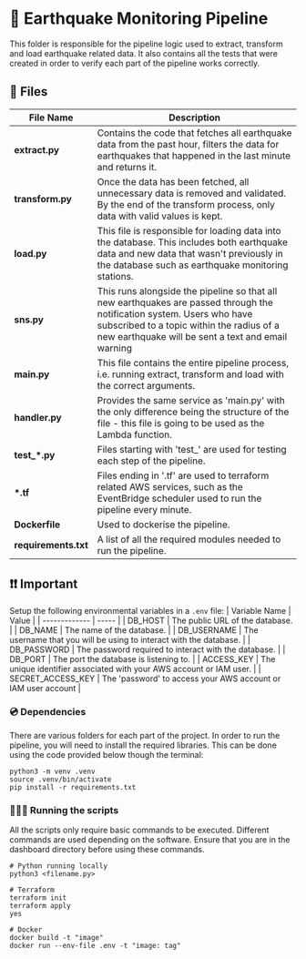 # 🔧 Earthquake Monitoring Pipeline
This folder is responsible for the pipeline logic used to extract, transform and load earthquake related data. It also contains all the tests that were created in order to verify each part of the pipeline works correctly.
## 📁 Files
| File Name | Description |
| ----------| ----------- |
| **extract.py** | Contains the code that fetches all earthquake data from the past hour, filters the data for earthquakes that happened in the last minute and returns it. |
| **transform.py** | Once the data has been fetched, all unnecessary data is removed and validated. By the end of the transform process, only data with valid values is kept. | 
| **load.py** | This file is responsible for loading data into the database. This includes both earthquake data and new data that wasn't previously in the database such as earthquake monitoring stations. |
| **sns.py** | This runs alongside the pipeline so that all new earthquakes are passed through the notification system. Users who have subscribed to a topic within the radius of a new earthquake will be sent a text and email warning |
| **main.py** | This file contains the entire pipeline process, i.e. running extract, transform and load with the correct arguments. | 
| **handler.py** | Provides the same service as 'main.py' with the only difference being the structure of the file - this file is going to be used as the Lambda function. |
| **test_*.py** | Files starting with 'test_' are used for testing each step of the pipeline. |
| **\*.tf** | Files ending in '.tf' are used to terraform related AWS services, such as the EventBridge scheduler used to run the pipeline every minute. |
| **Dockerfile** | Used to dockerise the pipeline. |
| **requirements.txt** | A list of all the required modules needed to run the pipeline. |

## ❗️❗️ Important
Setup the following environmental variables in a `.env` file:
| Variable Name | Value |
| ------------- | ----- |
| DB_HOST | The public URL of the database. |
| DB_NAME | The name of the database. |
| DB_USERNAME | The username that you will be using to interact with the database. |
| DB_PASSWORD | The password required to interact with the database. |
| DB_PORT | The port the database is listening to. |
| ACCESS_KEY | The unique identifier associated with your AWS account or IAM user.  |
| SECRET_ACCESS_KEY | The 'password' to access your AWS account or IAM user account |

### 💿  Dependencies
There are various folders for each part of the project. In order to run the pipeline, you will need to install the required libraries. This can be done using the code provided below though the terminal:
```
python3 -m venv .venv
source .venv/bin/activate
pip install -r requirements.txt
```

### 🏃‍♂️‍➡️ Running the scripts
All the scripts only require basic commands to be executed. Different commands are used depending on the software. Ensure that you are in the dashboard directory before using these commands.
```
# Python running locally
python3 <filename.py>

# Terraform
terraform init
terraform apply
yes

# Docker
docker build -t "image"
docker run --env-file .env -t "image: tag"
```